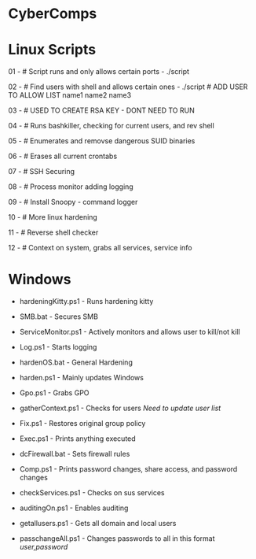 # CyberComps

# Linux Scripts

01 - # Script runs and only allows certain ports
    - ./script <port1> <port2> <port3>

02 - # Find users with shell and allows certain ones
    - ./script # ADD USER TO ALLOW LIST name1 name2 name3

03 - # USED TO CREATE RSA KEY - DONT NEED TO RUN

04 - # Runs bashkiller, checking for current users, and rev shell

05 - # Enumerates and removse dangerous SUID binaries

06 - # Erases all current crontabs

07 - # SSH Securing

08 - # Process monitor adding logging

09 - # Install Snoopy - command logger 

10 - # More linux hardening

11 - # Reverse shell checker

12 - # Context on system, grabs all services, service info 

# Windows

- hardeningKitty.ps1 - Runs hardening kitty

- SMB.bat - Secures SMB

- ServiceMonitor.ps1 - Actively monitors and allows user to kill/not kill

- Log.ps1 - Starts logging

- hardenOS.bat - General Hardening

- harden.ps1 - Mainly updates Windows

- Gpo.ps1 - Grabs GPO

- gatherContext.ps1 - Checks for users *Need to update user list*

- Fix.ps1 - Restores original group policy

- Exec.ps1 - Prints anything executed

- dcFirewall.bat - Sets firewall rules

- Comp.ps1 - Prints password changes, share access, and password changes

- checkServices.ps1 - Checks on sus services

- auditingOn.ps1 - Enables auditing

- getallusers.ps1 - Gets all domain and local users

- passchangeAll.ps1 - Changes passwords to all in this format *user,password*